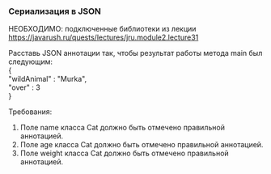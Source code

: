 
### Сериализация в JSON

НЕОБХОДИМО: подключенные библиотеки из лекции https://javarush.ru/quests/lectures/jru.module2.lecture31

Расставь JSON аннотации так, чтобы результат работы метода main был следующим:\
{\
&quot;wildAnimal&quot; : &quot;Murka&quot;,\
&quot;over&quot; : 3\
}


Требования:
1.	Поле name класса Cat должно быть отмечено правильной аннотацией.
2.	Поле age класса Cat должно быть отмечено правильной аннотацией.
3.	Поле weight класса Cat должно быть отмечено правильной аннотацией.


